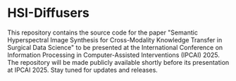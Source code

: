 # HSI-Diffusers
This repository contains the source code for the paper "Semantic Hyperspectral Image Synthesis for Cross-Modality Knowledge Transfer in Surgical Data Science" to be presented at the International Conference on Information Processing in
Computer-Assisted Interventions (IPCAI) 2025. The repository will be made publicly available shortly before its presentation at IPCAI 2025. Stay tuned for updates and releases.
